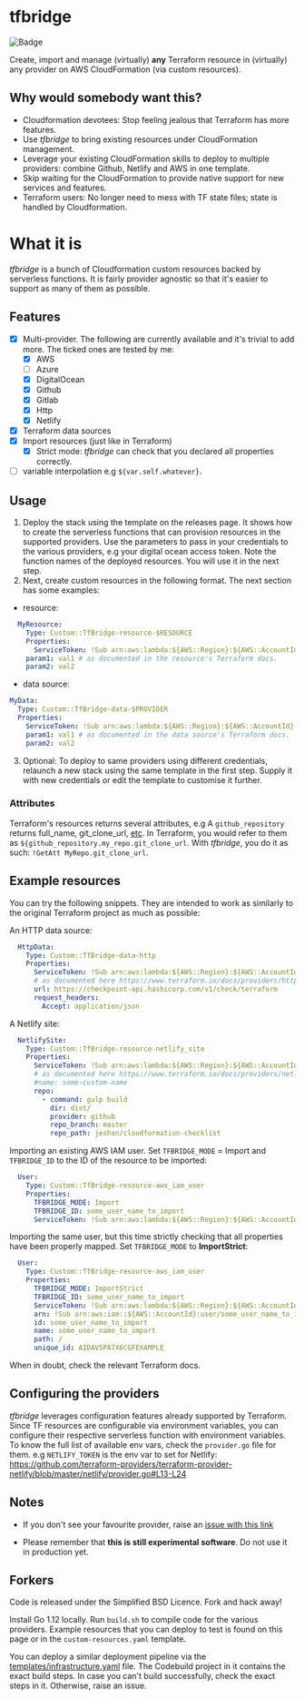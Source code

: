 # tfbridge

![Badge](https://codebuild.us-east-1.amazonaws.com/badges?uuid=eyJlbmNyeXB0ZWREYXRhIjoiRlNPU3hDRHFrT2oxZXpzeGVJd0xDRDBldE1JNWxkbTkzWFRNY0NSUWY2dFRzaC8wR3NmeWVoSERHQlVWL1djWS9ibUgyVmVGNXZrbEIvRm1OYkgzWldnPSIsIml2UGFyYW1ldGVyU3BlYyI6Im9mc2N4STBmaEF6MjBiRDQiLCJtYXRlcmlhbFNldFNlcmlhbCI6MX0%3D&branch=master)

Create, import and manage (virtually) **any** Terraform resource in (virtually) any provider on AWS CloudFormation (via custom resources).

## Why would somebody want this?
- Cloudformation devotees: Stop feeling jealous that Terraform has more features.
- Use *tfbridge* to bring existing resources under CloudFormation management.
- Leverage your existing CloudFormation skills to deploy to multiple providers: combine Github, Netlify and AWS in one template.
- Skip waiting for the CloudFormation to provide native support for new services and features.
- Terraform users: No longer need to mess with TF state files; state is handled by Cloudformation.

# What it is
*tfbridge* is a bunch of Cloudformation custom resources backed by serverless functions. It is fairly provider agnostic so that it's easier to support as many of them as possible.

## Features
- [x] Multi-provider. The following are currently available and it's trivial to add more. The ticked ones are tested by me:
  - [x] AWS
  - [ ] Azure
  - [x] DigitalOcean
  - [x] Github
  - [x] Gitlab
  - [x] Http
  - [x] Netlify
- [x] Terraform data sources
- [x] Import resources (just like in Terraform)
  - [x] Strict mode: *tfbridge* can check that you declared all properties correctly.
- [ ] variable interpolation e.g `${var.self.whatever}`.

## Usage
1. Deploy the stack using the template on the releases page. It shows how to create the serverless functions that can provision resources in the supported providers. Use the parameters to pass in your credentials to the various providers, e.g your digital ocean access token. Note the function names of the deployed resources. You will use it in the next step.
2. Next, create custom resources in the following format. The next section has some examples:
  - resource:
  ```yaml
    MyResource:
      Type: Custom::TfBridge-resource-$RESOURCE
      Properties:
        ServiceToken: !Sub arn:aws:lambda:${AWS::Region}:${AWS::AccountId}:function:$STACK_NAME-$PROVIDER
      param1: val1 # as documented in the resource's Terraform docs.
      param2: val2
  ```
  - data source: 
  ```yaml
  MyData:
    Type: Custom::TfBridge-data-$PROVIDER
    Properties:
      ServiceToken: !Sub arn:aws:lambda:${AWS::Region}:${AWS::AccountId}:function:$STACK_NAME-$PROVIDER
      param1: val1 # as documented in the data source's Terraform docs.
      param2: val2
  ``` 
3. Optional: To deploy to same providers using different credentials, relaunch a new stack using the same template in the first step. Supply it with new credentials or edit the template to customise it further.

### Attributes
Terraform's resources returns several attributes, e.g A `github_repository` returns full_name, git_clone_url, [etc](https://www.terraform.io/docs/providers/github/r/repository.html#attributes-reference). In Terraform, you would refer to them as `${github_repository.my_repo.git_clone_url`. With *tfbridge*, you do it as such: `!GetAtt MyRepo.git_clone_url`.

## Example resources
You can try the following snippets. They are intended to work as similarly to the original Terraform project as much as possible:

An HTTP data source:
```yaml
  HttpData:
    Type: Custom::TfBridge-data-http
    Properties:
      ServiceToken: !Sub arn:aws:lambda:${AWS::Region}:${AWS::AccountId}:function:tfbridge-http
      # as documented here https://www.terraform.io/docs/providers/http/data_source.html
      url: https://checkpoint-api.hashicorp.com/v1/check/terraform
      request_headers:
        Accept: application/json

```

A Netlify site:
```yaml
  NetlifySite:
    Type: Custom::TfBridge-resource-netlify_site
    Properties:
      ServiceToken: !Sub arn:aws:lambda:${AWS::Region}:${AWS::AccountId}:function:tfbridge-netlify
      # as documented here https://www.terraform.io/docs/providers/netlify/r/netlify_site.html
      #name: some-custom-name
      repo:
        - command: gulp build
          dir: dist/
          provider: github
          repo_branch: master
          repo_path: jeshan/cloudformation-checklist
```

Importing an existing AWS IAM user. Set `TFBRIDGE_MODE` = Import and `TFBRIDGE_ID` to the ID of the resource to be imported:
```yaml
  User:
    Type: Custom::TfBridge-resource-aws_iam_user
    Properties:
      TFBRIDGE_MODE: Import
      TFBRIDGE_ID: some_user_name_to_import
      ServiceToken: !Sub arn:aws:lambda:${AWS::Region}:${AWS::AccountId}:function:tfbridge-aws
```

Importing the same user, but this time strictly checking that all properties have been properly mapped. Set `TFBRIDGE_MODE` to **ImportStrict**:
```yaml
  User:
    Type: Custom::TfBridge-resource-aws_iam_user
    Properties:
      TFBRIDGE_MODE: ImportStrict
      TFBRIDGE_ID: some_user_name_to_import
      ServiceToken: !Sub arn:aws:lambda:${AWS::Region}:${AWS::AccountId}:function:tfbridge-aws
      arn: !Sub arn:aws:iam::${AWS::AccountId}:user/some_user_name_to_import
      id: some_user_name_to_import
      name: some_user_name_to_import
      path: /
      unique_id: AIDAV5PA7X6CGFEXAMPLE
```

When in doubt, check the relevant Terraform docs.

## Configuring the providers
*tfbridge* leverages configuration features already supported by Terraform. Since TF resources are configurable via environment variables, you can configure their respective serverless function with environment variables.
To know the full list of available env vars, check the `provider.go` file for them. e.g `NETLIFY_TOKEN` is the env var to set for Netlify: https://github.com/terraform-providers/terraform-provider-netlify/blob/master/netlify/provider.go#L13-L24

## Notes
- If you don't see your favourite provider, raise an [issue with this link](https://github.com/jeshan/tfbridge/issues/new?title=Add%20support%20for%20provider%20$x&body=Please%20support%20provider%20$x.%20%20It%27s%20available%20at%20the%20following%20link:https://github.com/terraform-providers/terraform-provider-$x)

- Please remember that **this is still experimental software**. Do not use it in production yet.

## Forkers
Code is released under the Simplified BSD Licence. Fork and hack away!

Install Go 1.12 locally. Run `build.sh` to compile code for the various providers. Example resources that you can deploy to test is found on this page or in the `custom-resources.yaml` template.

You can deploy a similar deployment pipeline via the [templates/infrastructure.yaml](templates/infrastructure.yaml) file. The Codebuild project in it contains the exact build steps. In case you can't build successfully, check the exact steps in it. Otherwise, raise an issue.
